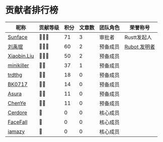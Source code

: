 # 贡献者排行榜
| 昵称 | 贡献等级 | 积分 | 文章数 | 团队角色 | 荣誉称号 |
| --- | --- | --- | --- | --- | --- |
| [Sunface](https://github.com/sunface) | 🌟🌟🌟 | 71 | 3 | 审批者 | Rustt发起人 |
| [刘禹琨](https://github.com/mrxiaozhuox) | 🌟🌟🌟 | 60 | 2 | 预备成员 | [Rubot 发明者](https://github.com/studyrs/rubot) |
| [Xiaobin.Liu](https://github.com/lxbwolf) | 🌟🌟🌟 | 50 | 2 | 预备成员 |  |
| [minikiller](https://github.com/minikiller) | 🌟🌟 | 37 | 1 | 预备成员 |  |
| [trdthg](https://github.com/trdthg) | 🌟🌟 | 18 | 0 | 预备成员 |  |
| [BK0717](https://github.com/hyuuko) | 🌟🌟 | 14 | 0 | 预备成员 |  |
| [Asura](https://github.com/asur4s) | 🌟🌟 | 11 | 0 | 预备成员 |  |
| [ChenYe](https://github.com/Ch3nYe) | 🌟🌟 | 11 | 0 | 预备成员 |  |
| [Cerdore](https://github.com/Cerdore) | 🌟 | 0 | 0 | 核心成员 |  |
| [FaceFall](https://github.com/FaceFall) | 🌟 | 0 | 0 | 核心成员 |  |
| [iamazy](https://github.com/iamazy) | 🌟 | 0 | 0 | 核心成员 |  |
